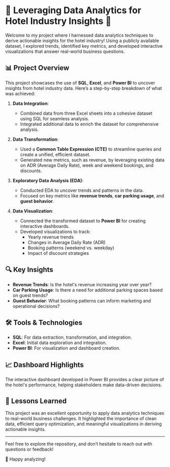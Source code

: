 # 🚀 Leveraging Data Analytics for Hotel Industry Insights 🚀  

Welcome to my project where I harnessed data analytics techniques to derive actionable insights for the hotel industry! Using a publicly available dataset, I explored trends, identified key metrics, and developed interactive visualizations that answer real-world business questions.  

## 📊 Project Overview  
This project showcases the use of **SQL**, **Excel**, and **Power BI** to uncover insights from hotel industry data. Here’s a step-by-step breakdown of what was achieved:  

1. **Data Integration**:  
   - Combined data from three Excel sheets into a cohesive dataset using SQL for seamless analysis.  
   - Integrated additional data to enrich the dataset for comprehensive analysis.  

2. **Data Transformation**:  
   - Used a **Common Table Expression (CTE)** to streamline queries and create a unified, efficient dataset.  
   - Generated new metrics, such as revenue, by leveraging existing data on ADR (Average Daily Rate), week and weekend bookings, and discounts.  

3. **Exploratory Data Analysis (EDA)**:  
   - Conducted EDA to uncover trends and patterns in the data.  
   - Focused on key metrics like **revenue trends**, **car parking usage**, and **guest behavior**.  

4. **Data Visualization**:  
   - Connected the transformed dataset to **Power BI** for creating interactive dashboards.  
   - Developed visualizations to track:  
     - Yearly revenue trends  
     - Changes in Average Daily Rate (ADR)  
     - Booking patterns (weekend vs. weekday)  
     - Impact of discount strategies  

## 🔍 Key Insights  
- **Revenue Trends**: Is the hotel's revenue increasing year over year?  
- **Car Parking Usage**: Is there a need for additional parking spaces based on guest trends?  
- **Guest Behavior**: What booking patterns can inform marketing and operational decisions?  

## 🛠️ Tools & Technologies  
- **SQL**: For data extraction, transformation, and integration.  
- **Excel**: Initial data exploration and integration.  
- **Power BI**: For visualization and dashboard creation.  

## 📈 Dashboard Highlights  
The interactive dashboard developed in Power BI provides a clear picture of the hotel's performance, helping stakeholders make data-driven decisions.  

## 🌟 Lessons Learned  
This project was an excellent opportunity to apply data analytics techniques to real-world business challenges. It highlighted the importance of clean data, efficient query optimization, and meaningful visualizations in deriving actionable insights.  

---

Feel free to explore the repository, and don’t hesitate to reach out with questions or feedback!  

🚀 Happy analyzing!  
